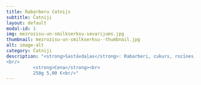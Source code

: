 ```yaml
---
title: Rabarberu čatnijs
subtitle: Čatniji
layout: default
modal-id: 1
img: mezrozisu-un-smilkserksu-ievarijums.jpg
thumbnail: mezrozisu-un-smilkserksu--thumbnail.jpg
alt: image-alt
category: Čatniji
description: "<strong>Sastāvdaļas</strong>: Rabarberi, cukurs, rozīnes, baltvīna etiķis, ingvers, sinepju pulveris, sāls, pipari.<br/>
<br/>
          <strong>Cena</strong><br>
          250g 5,00 €<br/>"
---
```

